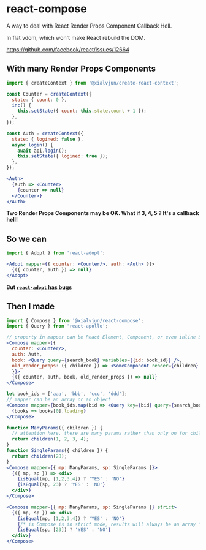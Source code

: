 # react-compose
A way to deal with React Render Props Component Callback Hell.

In flat vdom, which won't make React rebuild the DOM.

https://github.com/facebook/react/issues/12664

## With many Render Props Components

```jsx
import { createContext } from '@xialvjun/create-react-context';

const Counter = createContext({
  state: { count: 0 },
  inc() {
    this.setState({ count: this.state.count + 1 });
  },
});

const Auth = createContext({
  state: { logined: false },
  async login() {
    await api.login();
    this.setState({ logined: true });
  },
});

<Auth>
  {auth => <Counter>
    {counter => null}
  </Counter>}
</Auth>
```

**Two Render Props Components may be OK. What if 3, 4, 5 ? It's a callback hell!**

## So we can

```jsx
import { Adopt } from 'react-adopt';

<Adopt mapper={{ counter: <Counter/>, auth: <Auth> }}>
  {({ counter, auth }) => null}
</Adopt>
```

**But [`react-adopt` has bugs](https://github.com/facebook/react/issues/12664)**

## Then I made

```jsx
import { Compose } from '@xialvjun/react-compose';
import { Query } from 'react-apollo';

// property in mapper can be React Element, Component, or even inline SFC without concern of performance.
<Compose mapper={{
  counter: <Counter/>,
  auth: Auth,
  book: <Query query={search_book} variables={{id: book_id}} />,
  old_render_props: ({ children }) => <SomeComponent render={children} />,
  }}>
  {({ counter, auth, book, old_render_props }) => null}
</Compose>

let book_ids = ['aaa', 'bbb', 'ccc', 'ddd'];
// mapper can be an array or an object
<Compose mapper={book_ids.map(bid => <Query key={bid} query={search_book} variables={{id: bid}} />)}>
  {books => books[0].loading}
</Compose>

function ManyParams({ children }) {
  // attention here, there are many params rather than only on for children
  return children(1, 2, 3, 4);
}
function SingleParams({ children }) {
  return children(28);
}
<Compose mapper={{ mp: ManyParams, sp: SingleParams }}>
  {({ mp, sp }) => <div>
    {isEqual(mp, [1,2,3,4]) ? 'YES' : 'NO'}
    {isEqual(sp, 23) ? 'YES' : 'NO'}
  </div>}
</Compose>

<Compose mapper={{ mp: ManyParams, sp: SingleParams }} strict>
  {({ mp, sp }) => <div>
    {isEqual(mp, [1,2,3,4]) ? 'YES' : 'NO'}
    {/* is Compose is in strict mode, results will always be an array */}
    {isEqual(sp, [23]) ? 'YES' : 'NO'}
  </div>}
</Compose>
```
